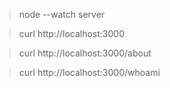 > node --watch server

> curl http://localhost:3000

> curl http://localhost:3000/about

> curl http://localhost:3000/whoami
